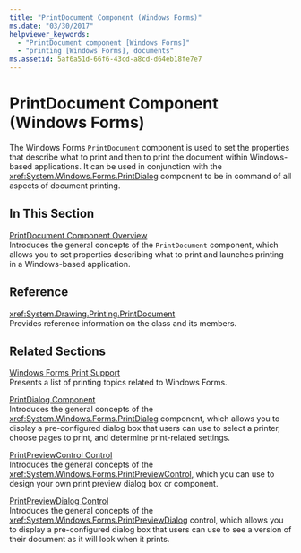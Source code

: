 ```yaml
---
title: "PrintDocument Component (Windows Forms)"
ms.date: "03/30/2017"
helpviewer_keywords: 
  - "PrintDocument component [Windows Forms]"
  - "printing [Windows Forms], documents"
ms.assetid: 5af6a51d-66f6-43cd-a8cd-d64eb18fe7e7
---
```

# PrintDocument Component (Windows Forms)
The Windows Forms `PrintDocument` component is used to set the properties that describe what to print and then to print the document within Windows-based applications. It can be used in conjunction with the <xref:System.Windows.Forms.PrintDialog> component to be in command of all aspects of document printing.  
  
## In This Section  
 [PrintDocument Component Overview](printdocument-component-overview-windows-forms.md)  
 Introduces the general concepts of the `PrintDocument` component, which allows you to set properties describing what to print and launches printing in a Windows-based application.  
  
## Reference  
 <xref:System.Drawing.Printing.PrintDocument>  
 Provides reference information on the class and its members.  
  
## Related Sections  
 [Windows Forms Print Support](../advanced/windows-forms-print-support.md)  
 Presents a list of printing topics related to Windows Forms.  
  
 [PrintDialog Component](printdialog-component-windows-forms.md)  
 Introduces the general concepts of the <xref:System.Windows.Forms.PrintDialog> component, which allows you to display a pre-configured dialog box that users can use to select a printer, choose pages to print, and determine print-related settings.  
  
 [PrintPreviewControl Control](printpreviewcontrol-control-windows-forms.md)  
 Introduces the general concepts of the <xref:System.Windows.Forms.PrintPreviewControl>, which you can use to design your own print preview dialog box or component.  
  
 [PrintPreviewDialog Control](printpreviewdialog-control-windows-forms.md)  
 Introduces the general concepts of the <xref:System.Windows.Forms.PrintPreviewDialog> control, which allows you to display a pre-configured dialog box that users can use to see a version of their document as it will look when it prints.
